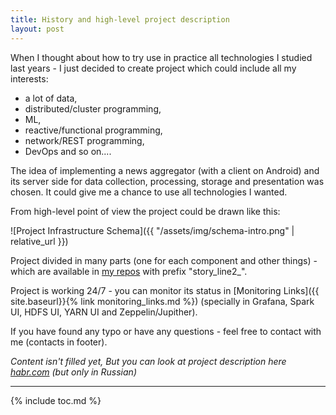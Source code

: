 ```yaml
---
title: History and high-level project description
layout: post
---
```


When I thought about how to try use in practice all technologies I studied last years - I just decided to create project which could include all my interests:

* a lot of data,
* distributed/cluster programming,
* ML,
* reactive/functional programming,
* network/REST programming,
* DevOps and so on....

The idea of implementing a news aggregator (with a client on Android) and its server side for data collection, processing, storage and presentation was chosen.
It could give me a chance to use all technologies I wanted.

From high-level point of view the project could be drawn like this:

![Project Infrastructure Schema]({{ "/assets/img/schema-intro.png" | relative_url }})

Project divided in many parts (one for each component and other things) - which are available in [my repos](https://github.com/fedor-malyshkin/) with prefix "story_line2_".

Project is working 24/7 - you can monitor its status in [Monitoring Links]({{ site.baseurl}}{% link monitoring_links.md %}) (specially in Grafana, Spark UI, HDFS UI, YARN UI and Zeppelin/Jupither).

If you have found any typo or have any questions - feel free to contact with me (contacts in footer).


_Content isn't filled yet, But you can look at project description
here  [habr.com](https://habr.com/post/334510/)  (but only in Russian)_

---
{% include toc.md %}
